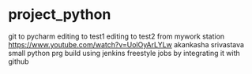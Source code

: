 # project_python
git to pycharm 
editing to test1
editing to test2 from mywork station
https://www.youtube.com/watch?v=UolOyArLYLw  akankasha srivastava 
small python prg build using jenkins	freestyle jobs by integrating it with github
